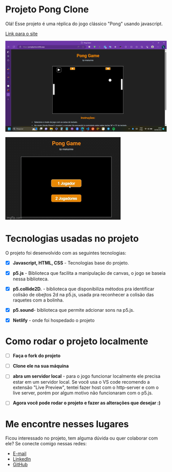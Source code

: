 
# Projeto Pong Clone
Olá! Esse projeto é uma réplica do jogo clássico "Pong" usando javascript.

[Link para o site](https://pongbymia.netlify.app/)

![](assets/screenshot.png)

![](assets/pong.gif)



# Tecnologias usadas no projeto

O projeto foi desenvolvido com as seguintes tecnologias:


- [x] **Javascript, HTML, CSS** - Tecnologias base do projeto.
- [x]  **p5.js** - Biblioteca que facilita a manipulação de canvas,  o jogo se baseia nessa biblioteca.
- [x] **p5.collide2D.** - biblioteca que disponibiliza métodos pra identificar colisão de obejtos 2d na p5.js, usada pra reconhecer a colisão das raquetes com a bolinha.
- [x] **p5.sound**- biblioteca que permite adcionar sons na p5.js.
- [x] **Netlify** - onde foi hospedado o projeto

 
# Como rodar o projeto localmente
- [ ] **Faça o fork do projeto** 
- [ ] **Clone ele na sua máquina** 
- [ ]  **abra um servidor local** - para o jogo funcionar localmente ele precisa estar em um servidor local. Se você usa o VS code recomendo a extensão "Live Preview", tentei fazer host com o http-server e com o live server, porém por algum motivo não funcionaram com o p5.js.
- [ ]  **Agora você pode rodar o projeto e fazer as alterações que desejar :)**



# Me encontre nesses lugares

Ficou interessado no projeto, tem alguma dúvida ou quer colaborar com ele? Se conecte comigo nessas redes:

- [E-mail](mialuzazevedo@gmail.com)
- [LinkedIn](https://www.linkedin.com/in/mialuzmia/)
- [GitHub](https://github.com/mialuzmia)